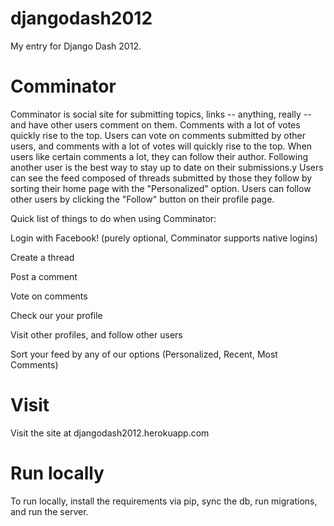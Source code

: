djangodash2012
==============

My entry for Django Dash 2012.

Comminator
==============

Comminator is social site for submitting topics, links -- anything, really -- and have other users comment on them. Comments with a lot of votes quickly rise to the top. Users can vote on comments submitted by other users, and comments with a lot of votes will quickly rise to the top. When users like certain comments a lot, they can follow their author. Following another user is the best way to stay up to date on their submissions.y Users can see the feed composed of threads submitted by those they follow by sorting their home page with the "Personalized" option. Users can follow other users by clicking the "Follow" button on their profile page.


Quick list of things to do when using Comminator:


Login with Facebook! (purely optional, Comminator supports native logins)


Create a thread


Post a comment


Vote on comments


Check our your profile


Visit other profiles, and follow other users


Sort your feed by any of our options (Personalized, Recent, Most Comments)

Visit
==============


Visit the site at djangodash2012.herokuapp.com


Run locally
==============

To run locally, install the requirements via pip, sync the db, run migrations, and run the server.